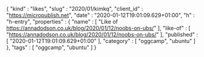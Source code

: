 {
  "kind" : "likes",
  "slug" : "2020/01/kimkq",
  "client_id" : "https://micropublish.net",
  "date" : "2020-01-12T19:01:09.629+01:00",
  "h" : "h-entry",
  "properties" : {
    "name" : [ "Like of https://annadodson.co.uk/blog/2020/01/12/noobs-on-ubs/" ],
    "like-of" : [ "https://annadodson.co.uk/blog/2020/01/12/noobs-on-ubs/" ],
    "published" : [ "2020-01-12T19:01:09.629+01:00" ],
    "category" : [ "oggcamp", "ubuntu" ]
  },
  "tags" : [ "oggcamp", "ubuntu" ]
}

